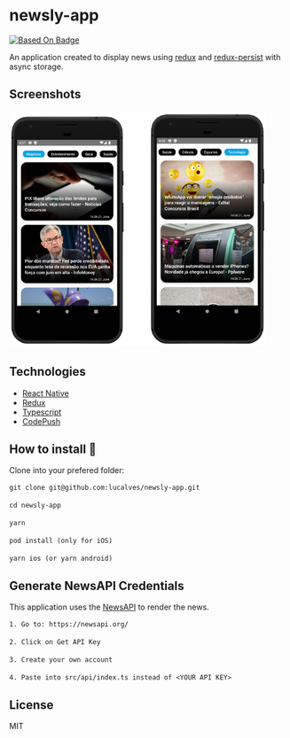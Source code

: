 # newsly-app

[![Based On Badge](https://img.shields.io/badge/Based%20on-this%20article-red)](https://blog.logrocket.com/create-news-feed-react-native/)

An application created to display news using [redux](https://redux.js.org/) and [redux-persist](https://github.com/rt2zz/redux-persist) with async storage.

## Screenshots

![Screenshots](./.github/screenshot.png)

## Technologies

- [React Native](https://reactnative.dev/)
- [Redux](https://redux.js.org/)
- [Typescript](https://www.typescriptlang.org/)
- [CodePush](https://appcenter.ms/)

## How to install 🚀

Clone into your prefered folder:

```
git clone git@github.com:lucalves/newsly-app.git

cd newsly-app

yarn

pod install (only for iOS)

yarn ios (or yarn android)
```

## Generate NewsAPI Credentials

This application uses the [NewsAPI](https://newsapi.org/) to render the news.

```
1. Go to: https://newsapi.org/

2. Click on Get API Key

3. Create your own account

4. Paste into src/api/index.ts instead of <YOUR API KEY>
```

## License

MIT
